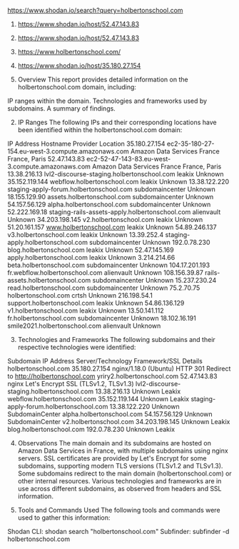 https://www.shodan.io/search?query=holbertonschool.com

1. https://www.shodan.io/host/52.47.143.83
2. https://www.shodan.io/host/52.47.143.83
3. https://www.holbertonschool.com/
4. https://www.shodan.io/host/35.180.27.154

1. Overview
This report provides detailed information on the holbertonschool.com domain, including:

IP ranges within the domain.
Technologies and frameworks used by subdomains.
A summary of findings.




2. IP Ranges
The following IPs and their corresponding locations have been identified within the holbertonschool.com domain:

IP Address	Hostname	Provider	Location
35.180.27.154	ec2-35-180-27-154.eu-west-3.compute.amazonaws.com	Amazon Data Services France	France, Paris
52.47.143.83	ec2-52-47-143-83.eu-west-3.compute.amazonaws.com	Amazon Data Services France	France, Paris
13.38.216.13	lvl2-discourse-staging.holbertonschool.com	leakix	Unknown
35.152.119.144	webflow.holbertonschool.com	leakix	Unknown
13.38.122.220	staging-apply-forum.holbertonschool.com	subdomaincenter	Unknown
18.155.129.90	assets.holbertonschool.com	subdomaincenter	Unknown
54.157.56.129	alpha.holbertonschool.com	subdomaincenter	Unknown
52.222.169.18	staging-rails-assets-apply.holbertonschool.com	alienvault	Unknown
34.203.198.145	v2.holbertonschool.com	leakix	Unknown
51.20.161.157	www.holbertonschool.com	leakix	Unknown
54.89.246.137	v3.holbertonschool.com	leakix	Unknown
13.39.252.4	staging-apply.holbertonschool.com	subdomaincenter	Unknown
192.0.78.230	blog.holbertonschool.com	leakix	Unknown
52.47.145.169	apply.holbertonschool.com	leakix	Unknown
3.214.214.66	beta.holbertonschool.com	subdomaincenter	Unknown
104.17.201.193	fr.webflow.holbertonschool.com	alienvault	Unknown
108.156.39.87	rails-assets.holbertonschool.com	subdomaincenter	Unknown
15.237.230.24	read.holbertonschool.com	subdomaincenter	Unknown
75.2.70.75	holbertonschool.com	crtsh	Unknown
216.198.54.1	support.holbertonschool.com	leakix	Unknown
54.86.136.129	v1.holbertonschool.com	leakix	Unknown
13.50.141.112	fr.holbertonschool.com	subdomaincenter	Unknown
18.102.16.191	smile2021.holbertonschool.com	alienvault	Unknown




3. Technologies and Frameworks
The following subdomains and their respective technologies were identified:

Subdomain	IP Address	Server/Technology	Framework/SSL Details
holbertonschool.com	35.180.27.154	nginx/1.18.0 (Ubuntu)	HTTP 301 Redirect to http://holbertonschool.com
yriry2.holbertonschool.com	52.47.143.83	nginx	Let's Encrypt SSL (TLSv1.2, TLSv1.3)
lvl2-discourse-staging.holbertonschool.com	13.38.216.13	Unknown	Leakix
webflow.holbertonschool.com	35.152.119.144	Unknown	Leakix
staging-apply-forum.holbertonschool.com	13.38.122.220	Unknown	SubdomainCenter
alpha.holbertonschool.com	54.157.56.129	Unknown	SubdomainCenter
v2.holbertonschool.com	34.203.198.145	Unknown	Leakix
blog.holbertonschool.com	192.0.78.230	Unknown	Leakix




4. Observations
The main domain and its subdomains are hosted on Amazon Data Services in France, with multiple subdomains using nginx servers.
SSL certificates are provided by Let's Encrypt for some subdomains, supporting modern TLS versions (TLSv1.2 and TLSv1.3).
Some subdomains redirect to the main domain (holbertonschool.com) or other internal resources.
Various technologies and frameworks are in use across different subdomains, as observed from headers and SSL information.




5. Tools and Commands Used
The following tools and commands were used to gather this information:

Shodan CLI:
shodan search "holbertonschool.com"
Subfinder:
subfinder -d holbertonschool.com


